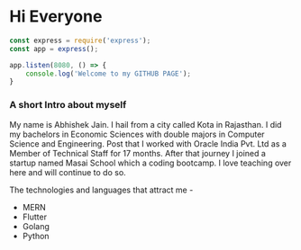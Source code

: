 
# Hi Everyone

```jsx
const express = require('express');
const app = express();

app.listen(8080, () => {
	console.log('Welcome to my GITHUB PAGE');
}
```

### A short Intro about myself

My name is Abhishek Jain. I hail from a city called Kota in Rajasthan. I did my bachelors in Economic Sciences with double majors in Computer Science and Engineering. Post that I worked with Oracle India Pvt. Ltd as a Member of Technical Staff for 17 months. After that journey I joined a startup named Masai School which a coding bootcamp. I love teaching over here and will continue to do so. 

The technologies and languages that attract me -

- MERN
- Flutter
- Golang
- Python
